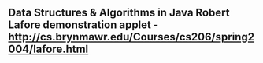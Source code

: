 

## Data Structures & Algorithms in Java Robert Lafore demonstration applet - http://cs.brynmawr.edu/Courses/cs206/spring2004/lafore.html

